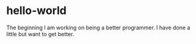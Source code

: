 # hello-world
The beginning
I am working on being a better programmer. I have done a little but want to get better. 
